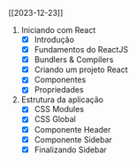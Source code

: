 [[2023-12-23]]
1. Iniciando com React
	- [x] Introdução
	- [x] Fundamentos do ReactJS
	- [x] Bundlers & Compilers
	- [x] Criando um projeto React
	- [x] Componentes
	- [x] Propriedades

2. Estrutura da aplicação
	- [x] CSS Modules
	- [x] CSS Global
	- [x] Componente Header
	- [x] Componente Sidebar
	- [x] Finalizando Sidebar